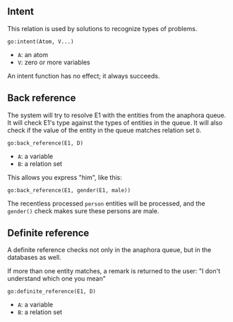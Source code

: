 ## Intent

This relation is used by solutions to recognize types of problems.

    go:intent(Atom, V...)
    
* `A`: an atom
* `V`: zero or more variables    
    
An intent function has no effect; it always succeeds.    

## Back reference

The system will try to resolve E1 with the entities from the anaphora queue. It will check E1's type against the types of entities in the queue. It will also check if the value of the entity in the queue matches relation set `D`.

    go:back_reference(E1, D)
    
* `A`: a variable
* `B`: a relation set    

This allows you express "him", like this:

    go:back_reference(E1, gender(E1, male))

The recentless processed `person` entities will be processed, and the `gender()` check makes sure these persons are male.

## Definite reference

A definite reference checks not only in the anaphora queue, but in the databases as well. 

If more than one entity matches, a remark is returned to the user: "I don't understand which one you mean"

    go:definite_reference(E1, D)
    
* `A`: a variable
* `B`: a relation set
